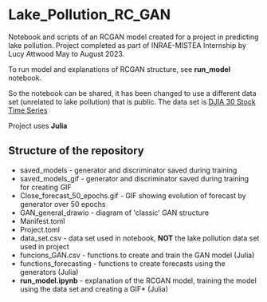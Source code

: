 # Lake_Pollution_RC_GAN

Notebook and scripts of an RCGAN model created for a project in predicting lake pollution.
Project completed as part of INRAE-MISTEA Internship by Lucy Attwood May to August 2023.

To run model and explanations of RCGAN structure, see **run_model** notebook.  

So the notebook can be shared, it has been changed to use a different data set (unrelated to lake pollution) that is public. The data set is [DJIA 30 Stock Time Series](https://www.kaggle.com/datasets/szrlee/stock-time-series-20050101-to-20171231/)

Project uses **Julia**

##  Structure of the repository
* saved_models - generator and discriminator saved during training
* saved_models_gif - generator and discriminator saved during training for creating GIF
* Close_forecast_50_epochs.gif - GIF showing evolution of forecast by generator over 50 epochs
* GAN_general_drawio - diagram of 'classic' GAN structure
* Manifest.toml
* Project.toml
* data_set.csv - data set used in notebook, **NOT** the lake pollution data set used in project
* funcions_GAN.csv - functions to create and train the GAN model (Julia)
* functions_forecasting - functions to create forecasts using the generators (Julia)
* **run_model.ipynb** - explanation of the RCGAN model, training the model using the data set and creating a GIF* (Julia)
